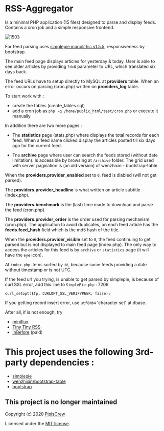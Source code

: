 # RSS-Aggregator

Is a minimal PHP application (15 files) designed to parse and display feeds. Contains a cron job and a simple responsive frontend.

![1503](https://user-images.githubusercontent.com/3852762/92325863-89531a80-f056-11ea-9d48-5c2d20dd6f14.jpg)

For feed parsing uses [simplepie monolithic v1.5.5](https://github.com/simplepie/simplepie), responsiveness by bootstrap.

The main feed page displays articles for yesterday & today. User is able to see older articles by providing `?d=6` parameter to URL, which translated six days back.

The feed URLs have to setup directly to MySQL at **providers** table. When an error occurs on parsing (cron.php) written on **providers_log** table.

To start work with :

- create the tables (create_tables.sql)
- add a cron job as `php -q /home/public_html/test/cron.php` or execute it manually

In addition there are two more pages :

- The **statistics** page (stats.php) where displays the total records for each feed. When a feed name clicked display the articles posted till six days ago for the current feed.

- Tne **archive** page where user can search the feeds stored (without date limitation). Is accessible by browsing at `/archive` folder. The grid used with server pagination is (an old version) of wenzhixin - bootstrap-table.

When the **providers.provider_enabled** set to `0`, feed is diabled (will not get parsed).

The **providers.provider_headline** is what written on article subtitle (index.php).

The **providers.benchmark** is the (last) time made to download and parse the feed (cron.php).

The **providers.provider_order** is the order used for parsing mechanism (cron.php). The application to avoid duplicates, on each feed article has the **feeds.feed_hash** field which is the md5 hash of the title.

When the **providers.provider_visible** set to `0`, the feed continuing to get parsed but is not displayed to main feed page (index.php). The only way to access the articles for this feed is by `archive` or `statistics` page (it will have the `eye` icon).

At `index.php` items sorted by `id`, because some feeds providing a date without timestamp or is not UTC.

If the feed url you trying, is unable to get parsed by simplepie, is because of curl SSL error, add this line to `SimplePie.php` : 7209
```
curl_setopt($fp, CURLOPT_SSL_VERIFYPEER, false);
```

If you getting record insert error, use `utf8mb4` 'character set' at dbase.

After all, if is not enough, try 
- [miniflux](https://github.com/denfil/miniflux-php)
- [Tiny Tiny RSS](https://tt-rss.org/)
- [InBefore](https://codecanyon.net/item/inbefore-news-aggregator-search-engine-youtube-downloader/24809255) (paid)


# This project uses the following 3rd-party dependencies :
- [simplepie](https://simplepie.org/)<br>
- [wenzhixin/bootstrap-table](https://github.com/wenzhixin/bootstrap-table)<br>
- [bootstrap](https://getbootstrap.com/)<br>


## This project is no longer maintained
Copyright (c) 2020 [PipisCrew](http://pipiscrew.com)

Licensed under the [MIT license](http://www.opensource.org/licenses/mit-license.php).
